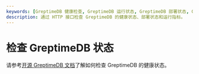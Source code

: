 ```yaml
---
keywords: [GreptimeDB 健康检查, GreptimeDB 运行状态, GreptimeDB 部署状态, GreptimeDB 运行指标]
description: 通过 HTTP 接口检查 GreptimeDB 的健康状态、部署状态和运行指标。
---
```


# 检查 GreptimeDB 状态

请参考[开源 GreptimeDB 文档](/user-guide/deployments-administration/monitoring/check-db-status.md)了解如何检查 GreptimeDB 的健康状态。
